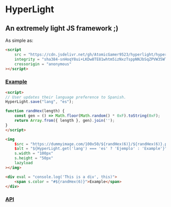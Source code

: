 # HyperLight

## An extremely light JS framework ;)

As simple as:

```html
<script
    src = "https://cdn.jsdelivr.net/gh/AtomicGamer9523/hyperlight/hyperlight.min.js"
    integrity = "sha384-snHoqY8ui+LKDw8TE81whtm5izNxzTsppNNJbSqZPVW35WTQrAxCpJb45+CBBfcL"
    crossorigin = "anonymous"
></script>
```

### [Example](./example.html)

```html
<script>
// User updates their language preference to Spanish.
HyperLight.save("lang", "es");

function randHex(length) {
    const gen = () => Math.floor(Math.random() * 0xF).toString(0xF);
    return Array.from({ length }, gen).join('');
}
</script>

<img
    $src = "https://dummyimage.com/100x50/${randHex(6)}/${randHex(6)}.png&text=Example"
    $alt = "${HyperLight.get('lang') === 'es' ? 'Ejemplo' : 'Example'}"
    s.width = "100px"
    s.height = "50px"
    lazyload
></img>

<div eval = "console.log('This is a div', this)">
    <span s.color = "#${randHex(6)}">Example</span>
</div>
```

### [API](./API.md)
